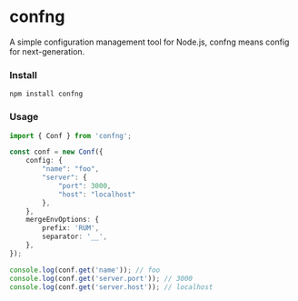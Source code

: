 # confng

A simple configuration management tool for Node.js, confng means config for next-generation.

### Install

```
npm install confng
```

### Usage

```typescript
import { Conf } from 'confng';

const conf = new Conf({
    config: {
        "name": "foo",
        "server": {
            "port": 3000,
            "host": "localhost"
        },
    },
    mergeEnvOptions: {
        prefix: 'RUM',
        separator: '__',
    },
});

console.log(conf.get('name')); // foo
console.log(conf.get('server.port')); // 3000
console.log(conf.get('server.host')); // localhost
```